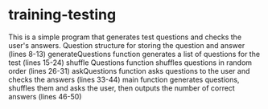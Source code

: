 # training-testing
This is a simple program that generates test questions and checks the user's answers.
Question structure for storing the question and answer (lines 8-13)
generateQuestions function generates a list of questions for the test (lines 15-24)
shuffle Questions function shuffles questions in random order (lines 26-31)
askQuestions function asks questions to the user and checks the answers (lines 33-44)
main function generates questions, shuffles them and asks the user, then outputs the number of correct answers (lines 46-50)
